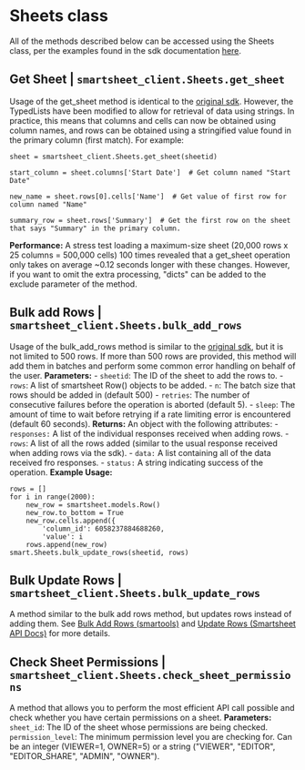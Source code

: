 # Sheets class
All of the methods described below can be accessed using the Sheets class, per the examples found in the sdk documentation [here](https://smartsheet-platform.github.io/api-docs/?python#sheets).

## Get Sheet  | `smartsheet_client.Sheets.get_sheet`
Usage of the get_sheet method is identical to the [original sdk](https://smartsheet-platform.github.io/api-docs/#get-sheet). However, the TypedLists have been modified to allow for retrieval of data using strings. In practice, this means that columns and cells can now be obtained using column names, and rows can be obtained using a stringified value found in the primary column (first match). For example:
```
sheet = smartsheet_client.Sheets.get_sheet(sheetid)

start_column = sheet.columns['Start Date']  # Get column named "Start Date"

new_name = sheet.rows[0].cells['Name']  # Get value of first row for column named "Name"

summary_row = sheet.rows['Summary']  # Get the first row on the sheet that says "Summary" in the primary column.
```
**Performance:** A stress test loading a maximum-size sheet (20,000 rows x 25 columns = 500,000 cells) 100 times revealed that a get_sheet operation only takes on average ~0.12 seconds longer with these changes. However, if you want to omit the extra processing, "dicts" can be added to the exclude parameter of the method.
## Bulk add Rows | `smartsheet_client.Sheets.bulk_add_rows`
Usage of the bulk_add_rows method is similar to the [original sdk](https://smartsheet-platform.github.io/api-docs/?python#add-rows), but it is not limited to 500 rows. If more than 500 rows are provided, this method will add them in batches and perform some common error handling on behalf of the user.
**Parameters:**
	    - `sheetid`: The ID of the sheet to add the rows to.
	    - `rows`: A list of smartsheet Row() objects to be added.
	    - `n`: The batch size that rows should be added in (default 500)
	    - `retries`: The number of consecutive failures before the operation is aborted (default 5).
	    - `sleep`: The amount of time to wait before retrying if a rate limiting error is encountered (default 60 seconds).
	**Returns:**
	An object with the following attributes:
	- `responses:` A list of the individual responses received when adding rows.
	- `rows`: A list of all the rows added (similar to the usual response received when adding rows via the sdk).
	- `data:` A list containing all of the data received fro responses.
	- `status:` A string indicating success of the operation.
**Example Usage:**
```
rows = []
for i in range(2000):
	new_row = smartsheet.models.Row()
	new_row.to_bottom = True
	new_row.cells.append({
		'column_id': 6058237884688260,
		'value': i
	rows.append(new_row)
smart.Sheets.bulk_update_rows(sheetid, rows)
```
## Bulk Update Rows | `smartsheet_client.Sheets.bulk_update_rows`
A method similar to the bulk add rows method, but updates rows instead of adding them. See [Bulk Add Rows (smartools)](#bulk-add-rows--smartsheet_client.sheets.bulk_add_rows) and [Update Rows (Smartsheet API Docs)](https://smartsheet-platform.github.io/api-docs/?python#update-rows) for more details.
## Check Sheet Permissions | `smartsheet_client.Sheets.check_sheet_permissions`
A method that allows you to perform the most efficient API call possible and check whether you have certain permissions on a sheet.
**Parameters:**
`sheet_id`: The ID of the sheet whose permissions are being checked.
`permission_level`: The minimum permission level you are checking for. Can be an integer (VIEWER=1, OWNER=5) or a string ("VIEWER", "EDITOR", "EDITOR_SHARE", "ADMIN", "OWNER").